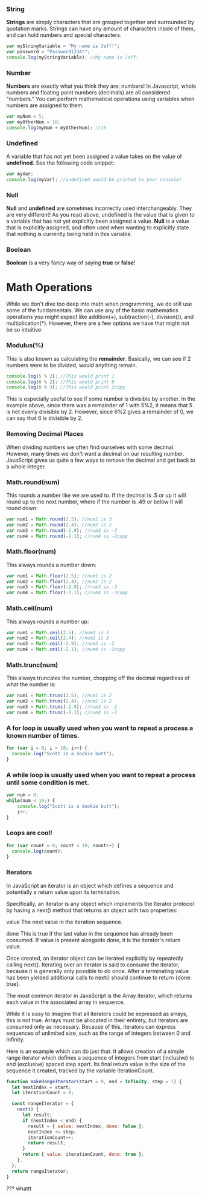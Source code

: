 ### String

**Strings** are simply characters that are grouped together and surrounded by quotation marks. Strings can have any amount of characters inside of them, and can hold numbers and special characters.

```js
var myStringVariable = "My name is Jeff!";
var password = "Password1234!";
console.log(myStringVariable); //My name is Jeff!
```

### Number

**Numbers** are exactly what you think they are: numbers! In Javascript, whole numbers and floating point numbers (decimals) are all considered "numbers." You can perform mathematical operations using variables when numbers are assigned to them.

```js
var myNum = 5;
var myOtherNum = 10;
console.log(myNum + myOtherNum); //15
```

### Undefined

A variable that has not yet been assigned a value takes on the value of **undefined.** See the following code snippet:

```js
var myVar;
console.log(myVar); //undefined would be printed to your console!
```

### Null

**Null** and **undefined** are sometimes incorrectly used interchangeably. They are very different! As you read above, undefined is the value that is given to a variable that has not yet explicitly been assigned a value. **Null** is a value that is explicitly assigned, and often used when wanting to explicitly state that nothing is currently being held in this variable.

### Boolean

**Boolean** is a very fancy way of saying **true** or **false**!

# Math Operations

While we don't dive too deep into math when programming, we do still use some of the fundamentals. We can use any of the basic mathematics operations you might expect like addition(+), subtraction(-), division(/), and multiplication(\*). However, there are a few options we have that might not be so intuitive:

### Modulus(%)

This is also known as calculating the **remainder**. Basically, we can see if 2 numbers were to be divided, would anything remain.

```js
console.log(5 % 2); //This would print 1
console.log(6 % 2); //This would print 0
console.log(8 % 3); //This would print 2copy
```

This is especially useful to see if some number is divisible by another. In the example above, since there was a remainder of 1 with 5%2, it means that 5 is not evenly divisible by 2. However, since 6%2 gives a remainder of 0, we can say that 6 is divisible by 2.

### Removing Decimal Places

When dividing numbers we often find ourselves with some decimal. However, many times we don't want a decimal on our resulting number. JavaScript gives us quite a few ways to remove the decimal and get back to a whole integer.

### **Math.round(num)**

This rounds a number like we are used to. If the decimal is .5 or up it will round up to the next number, where if the number is .49 or below it will round down:

```js
var num1 = Math.round(2.5); //num1 is 3
var num2 = Math.round(2.4); //num2 is 2
var num3 = Math.round(-2.9); //num3 is -3
var num4 = Math.round(-2.1); //num4 is -2copy
```

### **Math.floor(num)**

This always rounds a number down:

```js
var num1 = Math.floor(2.5); //num1 is 2
var num2 = Math.floor(2.4); //num2 is 2
var num3 = Math.floor(-2.9); //num3 is -3
var num4 = Math.floor(-2.1); //num4 is -3copy
```

### **Math.ceil(num)**

This always rounds a number up:

```js
var num1 = Math.ceil(2.5); //num1 is 3
var num2 = Math.ceil(2.4); //num2 is 3
var num3 = Math.ceil(-2.9); //num3 is -2
var num4 = Math.ceil(-2.1); //num4 is -2copy
```

### **Math.trunc(num)**

This always truncates the number, chopping off the decimal regardless of what the number is:

```js
var num1 = Math.trunc(2.5); //num1 is 2
var num2 = Math.trunc(2.4); //num2 is 2
var num3 = Math.trunc(-2.9); //num3 is -2
var num4 = Math.trunc(-2.1); //num4 is -2
```

### A for loop is usually used when you want to repeat a process a known number of times.

```js
for (var i = 0; i < 10; i++) {
  console.log("Scott is a dookie butt");
}
```

### A while loop is usually used when you want to repeat a process until some condition is met.

```js
var num = 0;
while(num < 10;) {
    console.log("Scott is a dookie butt");
    i++;
}
```

### Loops are cool!

```js
for (var count = 0; count < 10; count++) {
  console.log(count);
}
```

### Iterators

In JavaScript an iterator is an object which defines a sequence and potentially a return value upon its termination.

Specifically, an iterator is any object which implements the Iterator protocol by having a next() method that returns an object with two properties:

value
The next value in the iteration sequence.

done
This is true if the last value in the sequence has already been consumed. If value is present alongside done, it is the iterator's return value.

Once created, an iterator object can be iterated explicitly by repeatedly calling next(). Iterating over an iterator is said to consume the iterator, because it is generally only possible to do once. After a terminating value has been yielded additional calls to next() should continue to return {done: true}.

The most common iterator in JavaScript is the Array iterator, which returns each value in the associated array in sequence.

While it is easy to imagine that all iterators could be expressed as arrays, this is not true. Arrays must be allocated in their entirety, but iterators are consumed only as necessary. Because of this, iterators can express sequences of unlimited size, such as the range of integers between 0 and Infinity.

Here is an example which can do just that. It allows creation of a simple range iterator which defines a sequence of integers from start (inclusive) to end (exclusive) spaced step apart. Its final return value is the size of the sequence it created, tracked by the variable iterationCount.

```js
function makeRangeIterator(start = 0, end = Infinity, step = 1) {
  let nextIndex = start;
  let iterationCount = 0;

  const rangeIterator = {
    next() {
      let result;
      if (nextIndex < end) {
        result = { value: nextIndex, done: false };
        nextIndex += step;
        iterationCount++;
        return result;
      }
      return { value: iterationCount, done: true };
    },
  };
  return rangeIterator;
}
```

??? whattt
